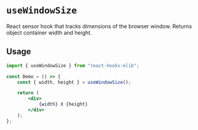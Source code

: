 # `useWindowSize`

React sensor hook that tracks dimensions of the browser window. Returns object container width and height.

## Usage

```jsx
import { useWindowSize } from "react-hooks-elib";

const Demo = () => {
	const { width, height } = useWindowSize();

	return (
		<div>
			{width} X {height}
		</div>
	);
};
```
